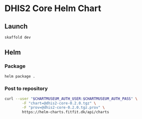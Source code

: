 # DHIS2 Core Helm Chart

## Launch

```bash
skaffold dev
```

## Helm

### Package

```bash
helm package .
```

### Post to repository

```bash
curl --user "$CHARTMUSEUM_AUTH_USER:$CHARTMUSEUM_AUTH_PASS" \
        -F "chart=@dhis2-core-0.2.0.tgz" \
        -F "prov=@dhis2-core-0.2.0.tgz.prov" \
        https://helm-charts.fitfit.dk/api/charts
```
